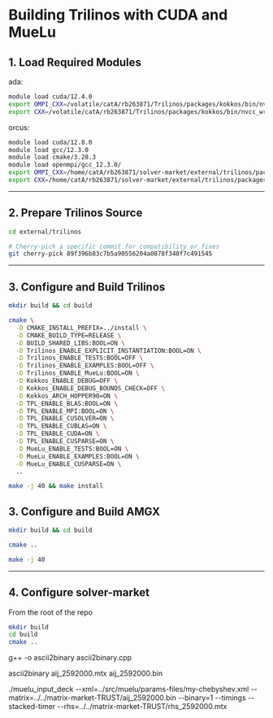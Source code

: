 # Building Trilinos with CUDA and MueLu

## 1. Load Required Modules

ada:
```bash
module load cuda/12.4.0
export OMPI_CXX=/volatile/catA/rb263871/Trilinos/packages/kokkos/bin/nvcc_wrapper 
export CXX=/volatile/catA/rb263871/Trilinos/packages/kokkos/bin/nvcc_wrapper 
```
orcus:
```bash
module load cuda/12.8.0
module load gcc/12.3.0
module load cmake/3.28.3 
module load openmpi/gcc_12.3.0/ 
export OMPI_CXX=/home/catA/rb263871/solver-market/external/trilinos/packages/kokkos/bin/nvcc_wrapper 
export CXX=/home/catA/rb263871/solver-market/external/trilinos/packages/kokkos/bin/nvcc_wrapper 

```
---

## 2. Prepare Trilinos Source

```bash
cd external/trilinos

# Cherry-pick a specific commit for compatibility or fixes
git cherry-pick 89f396b83c7b5a90556204a0878f340f7c491545
```
---

## 3. Configure and Build Trilinos

```bash
mkdir build && cd build

cmake \
  -D CMAKE_INSTALL_PREFIX=../install \
  -D CMAKE_BUILD_TYPE=RELEASE \
  -D BUILD_SHARED_LIBS:BOOL=ON \
  -D Trilinos_ENABLE_EXPLICIT_INSTANTIATION:BOOL=ON \
  -D Trilinos_ENABLE_TESTS:BOOL=OFF \
  -D Trilinos_ENABLE_EXAMPLES:BOOL=OFF \
  -D Trilinos_ENABLE_MueLu:BOOL=ON \
  -D Kokkos_ENABLE_DEBUG=OFF \
  -D Kokkos_ENABLE_DEBUG_BOUNDS_CHECK=OFF \
  -D Kokkos_ARCH_HOPPER90=ON \
  -D TPL_ENABLE_BLAS:BOOL=ON \
  -D TPL_ENABLE_MPI:BOOL=ON \
  -D TPL_ENABLE_CUSOLVER=ON \
  -D TPL_ENABLE_CUBLAS=ON \
  -D TPL_ENABLE_CUDA=ON \
  -D TPL_ENABLE_CUSPARSE=ON \
  -D MueLu_ENABLE_TESTS:BOOL=ON \
  -D MueLu_ENABLE_EXAMPLES:BOOL=ON \
  -D MueLu_ENABLE_CUSPARSE=ON \
  ..

make -j 40 && make install
```

## 3. Configure and Build AMGX

```bash
mkdir build && cd build

cmake ..

make -j 40
```


---

## 4. Configure solver-market

From the root of the repo

```bash
mkdir build
cd build
cmake ..
```

g++ -o ascii2binary ascii2binary.cpp 

ascii2binary aij_2592000.mtx aij_2592000.bin

./muelu_input_deck --xml=../src/muelu/params-files/my-chebyshev.xml --matrix=../../matrix-market-TRUST/aij_2592000.bin --binary=1 --timings --stacked-timer --rhs=../../matrix-market-TRUST/rhs_2592000.mtx 
